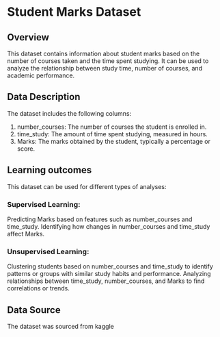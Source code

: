 # Student Marks Dataset
## Overview
This dataset contains information about student marks based on the number of courses taken and the time spent studying. 
It can be used to analyze the relationship between study time, number of courses, and academic performance.

## Data Description
The dataset includes the following columns:

1. number_courses: The number of courses the student is enrolled in.
2. time_study: The amount of time spent studying, measured in hours.
3. Marks: The marks obtained by the student, typically a percentage or score.

## Learning outcomes
This dataset can be used for different types of analyses:

### Supervised Learning:
Predicting Marks based on features such as number_courses and time_study.
Identifying how changes in number_courses and time_study affect Marks.
### Unsupervised Learning:
Clustering students based on number_courses and time_study to identify patterns or groups with similar study habits and performance.
Analyzing relationships between time_study, number_courses, and Marks to find correlations or trends.

## Data Source
The dataset was sourced from kaggle
